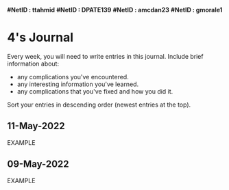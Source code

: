 **#NetID : ttahmid**
**#NetID : DPATE139**
**#NetID : amcdan23**
**#NetID : gmorale1**

# 4's Journal

Every week, you will need to write entries in this journal. Include brief information about:

* any complications you've encountered.
* any interesting information you've learned.
* any complications that you've fixed and how you did it.

Sort your entries in descending order (newest entries at the top).

## 11-May-2022

EXAMPLE

## 09-May-2022

EXAMPLE
